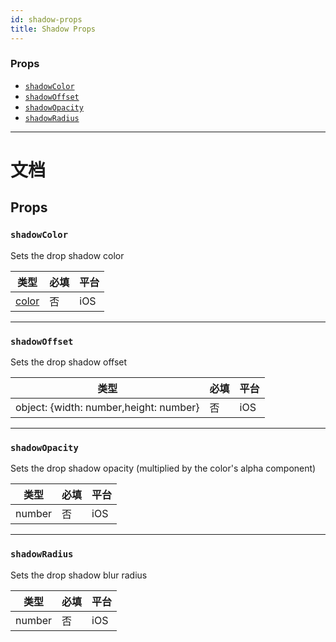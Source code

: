 ```yaml
---
id: shadow-props
title: Shadow Props
---
```


### Props

* [`shadowColor`](shadow-props.md#shadowcolor)
* [`shadowOffset`](shadow-props.md#shadowoffset)
* [`shadowOpacity`](shadow-props.md#shadowopacity)
* [`shadowRadius`](shadow-props.md#shadowradius)

---

# 文档

## Props

### `shadowColor`

Sets the drop shadow color

| 类型               | 必填 | 平台 |
| ------------------ | -------- | -------- |
| [color](colors.md) | 否       | iOS      |

---

### `shadowOffset`

Sets the drop shadow offset

| 类型                                   | 必填 | 平台 |
| -------------------------------------- | -------- | -------- |
| object: {width: number,height: number} | 否       | iOS      |

---

### `shadowOpacity`

Sets the drop shadow opacity (multiplied by the color's alpha component)

| 类型   | 必填 | 平台 |
| ------ | -------- | -------- |
| number | 否       | iOS      |

---

### `shadowRadius`

Sets the drop shadow blur radius

| 类型   | 必填 | 平台 |
| ------ | -------- | -------- |
| number | 否       | iOS      |
